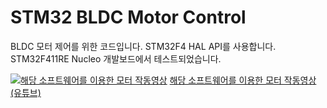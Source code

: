 # STM32 BLDC Motor Control

BLDC 모터 제어를 위한 코드입니다. STM32F4 HAL API를 사용합니다. STM32F411RE Nucleo 개발보드에서 테스트되었습니다.

[![해당 소프트웨어를 이용한 모터 작동영상](https://img.youtube.com/vi/uWv_AVJckDI/0.jpg)](https://www.youtube.com/watch?v=uWv_AVJckDI)
[해당 소프트웨어를 이용한 모터 작동영상(유튜브)](https://youtu.be/uWv_AVJckDI)
